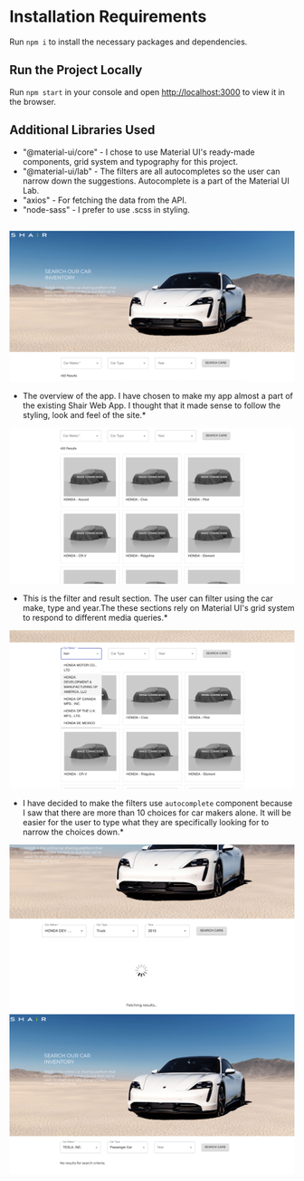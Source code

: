 # Installation Requirements

Run `npm i` to install the necessary packages and dependencies.

## Run the Project Locally

Run `npm start` in your console and open [http://localhost:3000](http://localhost:3000) to view it in the browser.

## Additional Libraries Used

  - "@material-ui/core" - I chose to use Material UI's ready-made components, grid system and typography for this project.
  - "@material-ui/lab" - The filters are all autocompletes so the user can narrow down the suggestions. Autocomplete is a part of the Material UI Lab.
  -  "axios" - For fetching the data from the API.
  -  "node-sass" - I prefer to use .scss in styling.

##
![app overview](https://github.com/emurdnt/shair/blob/main/src/assets/app-overview.png)
* The overview of the app. I have chosen to make my app almost a part of the existing Shair Web App. I thought that it made sense to follow the styling, look and feel of the site.*

![filter and result area](https://github.com/emurdnt/shair/blob/main/src/assets/filter-result-area.png)
* This is the filter and result section. The user can filter using the car make, type and year.The these sections rely on Material UI's grid system to respond to different media queries.*

![Autocomplete filters](https://github.com/emurdnt/shair/blob/main/src/assets/auto-complete-filters.png)
* I have decided to make the filters use `autocomplete` component because I saw that there are more than 10 choices for car makers alone. It will be easier for the user to type what they are specifically looking for to narrow the choices down.*

![loading state](https://github.com/emurdnt/shair/blob/main/src/assets/loading-state.png)
![loading state](https://github.com/emurdnt/shair/blob/main/src/assets/empty-result.png)